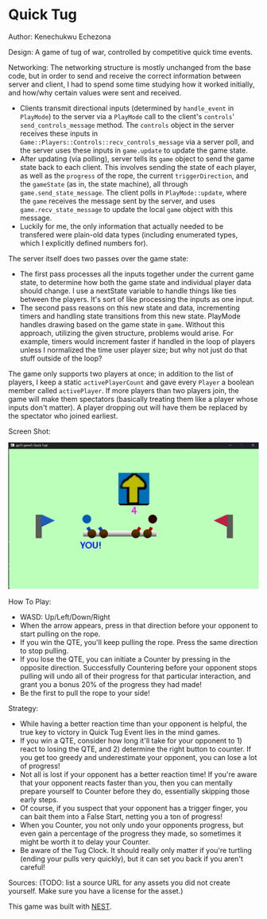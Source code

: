 # Quick Tug

Author: Kenechukwu Echezona

Design: A game of tug of war, controlled by competitive quick time events.

Networking: The networking structure is mostly unchanged from the base code, but in order to send and receive the correct information between server and client, I had to spend some time studying how it worked initially, and how/why certain values were sent and received.
- Clients transmit directional inputs (determined by `handle_event` in `PlayMode`) to the server via a `PlayMode` call to the client's `controls`' `send_controls_message` method. The `controls` object in the server receives these inputs in `Game::Players::Controls::recv_controls_message` via a server poll, and the server uses these inputs in `game.update` to update the game state.
- After updating (via polling), server tells its `game` object to send the game state back to each client. This involves sending the state of each player, as well as the `progress` of the rope, the current `triggerDirection`, and the `gameState` (as in, the state machine), all through `game.send_state_message`. The client polls in `PlayMode::update`, where the `game` receives the message sent by the server, and uses `game.recv_state_message` to update the local `game` object with this message.
- Luckily for me, the only information that actually needed to be transfered were plain-old data types (including enumerated types, which I explicitly defined numbers for).

The server itself does two passes over the game state:
- The first pass processes all the inputs together under the current game state, to determine how both the game state and individual player data should change. I use a nextState variable to handle things like ties between the players. It's sort of like processing the inputs as one input.
- The second pass reasons on this new state and data, incrementing timers and handling state transitions from this new state.
PlayMode handles drawing based on the game state in `game`.
Without this approach, utilizing the given structure, problems would arise. For example, timers would increment faster if handled in the loop of players unless I normalized the time user player size; but why not just do that stuff outside of the loop?

The game only supports two players at once; in addition to the list of players, I keep a static `activePlayerCount` and gave every `Player` a boolean member called `activePlayer`. If more players than two players join, the game will make them spectators (basically treating them like a player whose inputs don't matter). A player dropping out will have them be replaced by the spectator who joined earliest.

Screen Shot:

![Screen Shot](screenshot.png)

How To Play:
- WASD: Up/Left/Down/Right
- When the arrow appears, press in that direction before your opponent to start pulling on the rope.
- If you win the QTE, you'll keep pulling the rope. Press the same direction to stop pulling.
- If you lose the QTE, you can initiate a Counter by pressing in the opposite direction. Successfully Countering before your opponent stops pulling will undo all of their progress for that particular interaction, and grant you a bonus 20% of the progress they had made!
- Be the first to pull the rope to your side!

Strategy:
- While having a better reaction time than your opponent is helpful, the true key to victory in Quick Tug Event lies in the mind games.
- If you win a QTE, consider how long it'll take for your opponent to 1) react to losing the QTE, and 2) determine the right button to counter. If you get too greedy and underestimate your opponent, you can lose a lot of progress!
- Not all is lost if your opponent has a better reaction time! If you're aware that your opponent reacts faster than you, then you can mentally prepare yourself to Counter before they do, essentially skipping those early steps.
- Of course, if you suspect that your opponent has a trigger finger, you can bait them into a False Start, netting you a ton of progress!
- When you Counter, you not only undo your opponents progress, but even gain a percentage of the progress they made, so sometimes it might be worth it to delay your Counter.
- Be aware of the Tug Clock. It should really only matter if you're turtling (ending your pulls very quickly), but it can set you back if you aren't careful!

Sources: (TODO: list a source URL for any assets you did not create yourself. Make sure you have a license for the asset.)

This game was built with [NEST](NEST.md).

